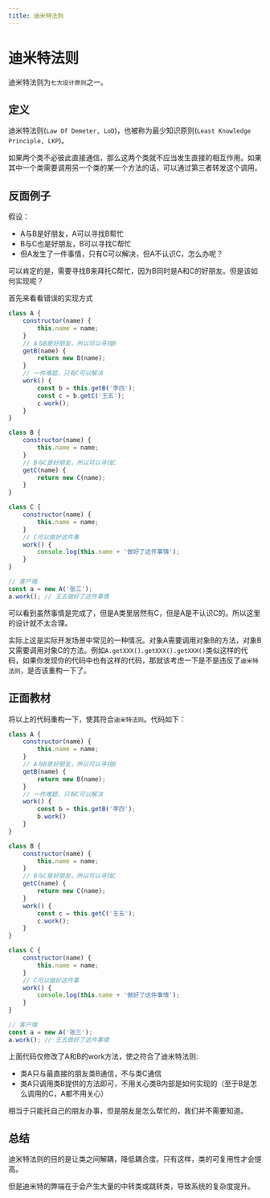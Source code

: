 ```yaml
---
title: 迪米特法则
---
```


# 迪米特法则

迪米特法则为`七大设计原则`之一。

## 定义

迪米特法则(`Law Of Demeter, LoD`)，也被称为最少知识原则(`Least Knowledge Principle, LKP`)。

如果两个类不必彼此直接通信，那么这两个类就不应当发生直接的相互作用。如果其中一个类需要调用另一个类的某一个方法的话，可以通过第三者转发这个调用。

## 反面例子

假设：

* A与B是好朋友，A可以寻找B帮忙
* B与C也是好朋友，B可以寻找C帮忙
* 但A发生了一件事情，只有C可以解决，但A不认识C，怎么办呢？

可以肯定的是，需要寻找B来拜托C帮忙，因为B同时是A和C的好朋友。但是该如何实现呢？

首先来看看错误的实现方式

```js
class A {
    constructor(name) {
        this.name = name;
    }
    // A与B是好朋友，所以可以寻找B
    getB(name) {
        return new B(name);
    }
    // 一件难题，只有C可以解决
    work() {
        const b = this.getB('李四');
        const c = b.getC('王五');
        c.work();
    }
}

class B {
    constructor(name) {
        this.name = name;
    }
    // B与C是好朋友，所以可以寻找C
    getC(name) {
        return new C(name);
    }
}

class C {
    constructor(name) {
        this.name = name;
    }
    // C可以做好这件事
    work() {
        console.log(this.name + '做好了这件事情');
    }
}

// 客户端
const a = new A('张三');
a.work(); // 王五做好了这件事情
```

可以看到虽然事情是完成了，但是A类里居然有C，但是A是不认识C的。所以这里的设计就不太合理。

实际上这是实际开发场景中常见的一种情况。对象A需要调用对象B的方法，对象B又需要调用对象C的方法。例如`A.getXXX().getXXX().getXXX()`类似这样的代码，如果你发现你的代码中也有这样的代码，那就该考虑一下是不是违反了`迪米特法则`，是否该重构一下了。



## 正面教材

将以上的代码重构一下，使其符合`迪米特法则`。代码如下：

```js
class A {
    constructor(name) {
        this.name = name;
    }
    // A与B是好朋友，所以可以寻找B
    getB(name) {
        return new B(name);
    }
    // 一件难题，只有C可以解决
    work() {
        const b = this.getB('李四');
        b.work()
    }
}

class B {
    constructor(name) {
        this.name = name;
    }
    // B与C是好朋友，所以可以寻找C
    getC(name) {
        return new C(name);
    }
    work() {
        const c = this.getC('王五');
        c.work();
    }
}

class C {
    constructor(name) {
        this.name = name;
    }
    // C可以做好这件事
    work() {
        console.log(this.name + '做好了这件事情');
    }
}

// 客户端
const a = new A('张三');
a.work(); // 王五做好了这件事情
```

上面代码仅修改了A和B的work方法，使之符合了迪米特法则:

* 类A只与最直接的朋友类B通信，不与类C通信
* 类A只调用类B提供的方法即可，不用关心类B内部是如何实现的（至于B是怎么调用的C，A都不用关心）

相当于只能托自己的朋友办事，但是朋友是怎么帮忙的，我们并不需要知道。

## 总结

迪米特法则的目的是让类之间解耦，降低耦合度。只有这样，类的可复用性才会提高。

但是迪米特的弊端在于会产生大量的中转类或跳转类，导致系统的复杂度提升。